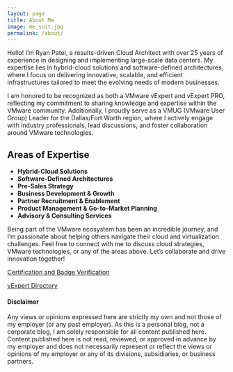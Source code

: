 ```yaml
---
layout: page
title: About Me
image: me_suit.jpg
permalink: /about/
---
```

Hello! I’m Ryan Patel, a results-driven Cloud Architect with over 25 years of experience in designing and implementing large-scale data centers. My expertise lies in hybrid-cloud solutions and software-defined architectures, where I focus on delivering innovative, scalable, and efficient infrastructures tailored to meet the evolving needs of modern businesses.  

I am honored to be recognized as both a VMware vExpert and vExpert PRO, reflecting my commitment to sharing knowledge and expertise within the VMware community. Additionally, I proudly serve as a VMUG (VMware User Group) Leader for the Dallas/Fort Worth region, where I actively engage with industry professionals, lead discussions, and foster collaboration around VMware technologies.  

## Areas of Expertise  

- **Hybrid-Cloud Solutions**  
- **Software-Defined Architectures**  
- **Pre-Sales Strategy**  
- **Business Development & Growth**  
- **Partner Recruitment & Enablement**  
- **Product Management & Go-to-Market Planning**  
- **Advisory & Consulting Services**  

Being part of the VMware ecosystem has been an incredible journey, and I’m passionate about helping others navigate their cloud and virtualization challenges. Feel free to connect with me to discuss cloud strategies, VMware technologies, or any of the areas above. Let’s collaborate and drive innovation together!  

[Certification and Badge Verification][your-acclaim]

[vExpert Directory][vexpert-dir]

[your-acclaim]: https://www.youracclaim.com/users/vninjadfw/badges?sort=-state_updated_at&page=1
[vexpert-dir]: https://vexpert.vmware.com/directory/3465

<h4>Disclaimer</h4>

Any views or opinions expressed here are strictly my own and not those of my employer (or any past employer). As this is a personal blog, not a corporate blog, I am solely responsible for all content published here. Content published here is not read, reviewed, or approved in advance by my employer and does not necessarily represent or reflect the views or opinions of my employer or any of its divisions, subsidiaries, or business partners.
